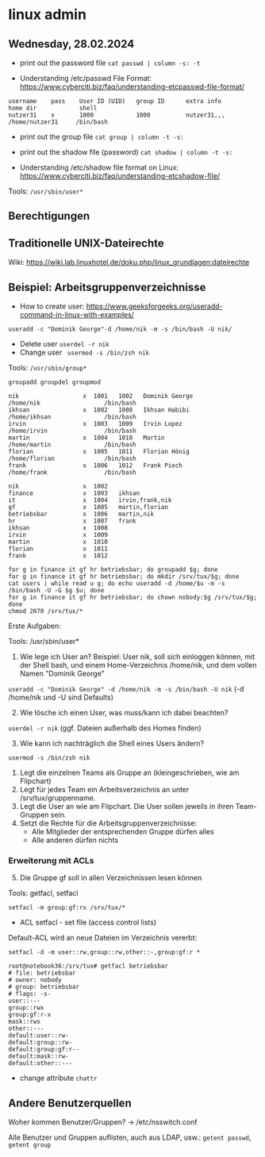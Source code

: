 # linux admin

## Wednesday, 28.02.2024 


- print out the password file ```cat passwd | column -s: -t```

- Understanding /etc/passwd File Format: https://www.cyberciti.biz/faq/understanding-etcpasswd-file-format/

```
username    pass    User ID (UID)   group ID      extra info        home dir            shell
nutzer31    x       1000            1000          nutzer31,,,       /home/nutzer31     /bin/bash
```

- print out the group file ```cat group | column -t -s:```

- print out the shadow file (password) ```cat shadow | column -t -s:```

- Understanding /etc/shadow file format on Linux: https://www.cyberciti.biz/faq/understanding-etcshadow-file/

Tools: ```/usr/sbin/user*```


## Berechtigungen

## Traditionelle UNIX-Dateirechte

Wiki: https://wiki.lab.linuxhotel.de/doku.php/linux_grundlagen:dateirechte

## Beispiel: Arbeitsgruppenverzeichnisse

- How to create user: https://www.geeksforgeeks.org/useradd-command-in-linux-with-examples/

```useradd -c "Dominik George"-d /home/nik -m -s /bin/bash -U nik/```

- Delete user ``` userdel -r nik ```
- Change user  ```  usermod -s /bin/zsh nik ```

Tools: ```/usr/sbin/group*```
```
groupadd groupdel groupmod
```

```
nik                  x  1001   1002   Dominik George                      /home/nik                  /bin/bash
ikhsan               x  1002   1008   Ikhsan Habibi                       /home/ikhsan               /bin/bash
irvin                x  1003   1009   Irvin Lopez                         /home/irvin                /bin/bash
martin               x  1004   1010   Martin                              /home/martin               /bin/bash
florian              x  1005   1011   Florian Hönig                       /home/florian              /bin/bash
frank                x  1006   1012   Frank Pioch                         /home/frank                /bin/bash

nik                  x  1002   
finance              x  1003   ikhsan
it                   x  1004   irvin,frank,nik
gf                   x  1005   martin,florian
betriebsbar          x  1006   martin,nik
hr                   x  1007   frank
ikhsan               x  1008   
irvin                x  1009   
martin               x  1010   
florian              x  1011   
frank                x  1012 

```

```
for g in finance it gf hr betriebsbar; do groupadd $g; done
for g in finance it gf hr betriebsbar; do mkdir /srv/tux/$g; done
cat users | while read u g; do echo useradd -d /home/$u -m -s /bin/bash -U -G $g $u; done
for g in finance it gf hr betriebsbar; do chown nobody:$g /srv/tux/$g; done
chmod 2070 /srv/tux/*
```

Erste Aufgaben:

Tools: /usr/sbin/user*

1. Wie lege ich User an?
   Beispiel: User nik, soll sich einloggen können, mit der Shell bash, und einem Home-Verzeichnis /home/nik, und dem vollen Namen "Dominik George"

`useradd -c "Dominik George" -d /home/nik -m -s /bin/bash -U nik`
    (-d /home/nik und -U sind Defaults)

2. Wie lösche ich einen User, was muss/kann ich dabei beachten?

`userdel -r nik` (ggf. Dateien außerhalb des Homes finden)

3. Wie kann ich nachträglich die Shell eines Users ändern?

`usermod -s /bin/zsh nik`


1. Legt die einzelnen Teams als Gruppe an (kleingeschrieben, wie am Flipchart)
2. Legt für jedes Team ein Arbeitsverzeichnis an unter /srv/tux/gruppenname.
3. Legt die User an wie am Flipchart. Die User sollen jeweils in ihren Team-Gruppen sein.
4. Setzt die Rechte für die Arbeitsgruppenverzeichnisse:
    * Alle Mitglieder der entsprechenden Gruppe dürfen alles
    * Alle anderen dürfen nichts


### Erweiterung mit ACLs

5. Die Gruppe gf soll in allen Verzeichnissen lesen können

Tools: getfacl, setfacl

`setfacl -m group:gf:rx /srv/tux/*`

- ACL
setfacl - set file (access control lists)

Default-ACL wird an neue Dateien im Verzeichnis vererbt:

`setfacl -d -m user::rw,group::rw,other::-,group:gf:r *`

```plain
root@notebook36:/srv/tux# getfacl betriebsbar
# file: betriebsbar
# owner: nobody
# group: betriebsbar
# flags: -s-
user::---
group::rwx
group:gf:r-x
mask::rwx
other::---
default:user::rw-
default:group::rw-
default:group:gf:r--
default:mask::rw-
default:other::---
```

- change attribute ```chattr```

## Andere Benutzerquellen

Woher kommen Benutzer/Gruppen? -> /etc/nsswitch.conf

Alle Benutzer und Gruppen auflisten, auch aus LDAP, usw.: `getent passwd`, `getent group`
